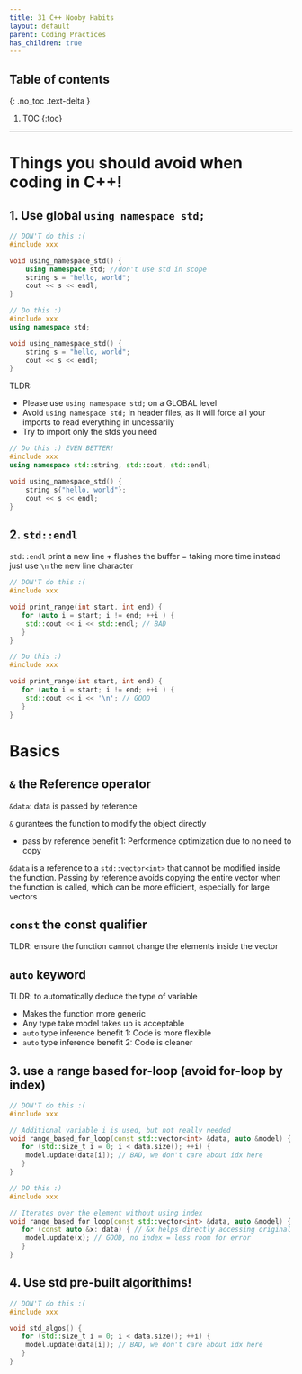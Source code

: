 ```yaml
---
title: 31 C++ Nooby Habits
layout: default
parent: Coding Practices
has_children: true
---
```

## Table of contents
{: .no_toc .text-delta }

1. TOC
{:toc}

---



# Things you should avoid when coding in C++!

## 1. Use global `using namespace std;`

```c++
// DON'T do this :(
#include xxx

void using_namespace_std() {
    using namespace std; //don't use std in scope
    string s = "hello, world";
    cout << s << endl;
}
```

```c++
// Do this :)
#include xxx
using namespace std;

void using_namespace_std() {
    string s = "hello, world";
    cout << s << endl;
}
```
TLDR:
- Please use `using namespace std;` on a GLOBAL level
- Avoid `using namespace std;` in header files, as it will force all your imports to read everything in uncessarily
- Try to import only the stds you need

```c++
// Do this :) EVEN BETTER!
#include xxx
using namespace std::string, std::cout, std::endl;

void using_namespace_std() {
    string s{"hello, world"};
    cout << s << endl;
}
```

## 2. `std::endl`

`std::endl` print a new line + flushes the buffer = taking more time
instead just use `\n` the new line character

```c++
// DON'T do this :(
#include xxx

void print_range(int start, int end) {
   for (auto i = start; i != end; ++i ) {
    std::cout << i << std::endl; // BAD
   }
}
```

```c++
// Do this :)
#include xxx

void print_range(int start, int end) {
   for (auto i = start; i != end; ++i ) {
    std::cout << i << '\n'; // GOOD
   }
}
```

# Basics

## `&` the Reference operator
` &data `: data is passed by reference

`&` gurantees the function to modify the object directly
- pass by reference benefit 1: Performence optimization due to no need to copy

`&data` is a reference to a `std::vector<int>` that cannot be modified inside the function. Passing by reference avoids copying the entire vector when the function is called, which can be more efficient, especially for large vectors

## `const` the const qualifier 
TLDR: ensure the function cannot change the elements inside the vector

## `auto` keyword
TLDR: to automatically deduce the type of variable
- Makes the function more generic
- Any type take model takes up is acceptable
- `auto` type inference benefit 1: Code is more flexible 
- `auto` type inference benefit 2: Code is cleaner 


## 3. use a range based for-loop (avoid for-loop by index)

```c++
// DON'T do this :(
#include xxx

// Additional variable i is used, but not really needed
void range_based_for_loop(const std::vector<int> &data, auto &model) {
   for (std::size_t i = 0; i < data.size(); ++i) {
    model.update(data[i]); // BAD, we don't care about idx here
   }
}
```

```c++
// DO this :)
#include xxx

// Iterates over the element without using index
void range_based_for_loop(const std::vector<int> &data, auto &model) {
   for (const auto &x: data) { // &x helps directly accessing original data or object to speed up manipulation
    model.update(x); // GOOD, no index = less room for error
   }
}
```

## 4. Use std pre-built algorithims!

```c++
// DON'T do this :(
#include xxx

void std_algos() {
   for (std::size_t i = 0; i < data.size(); ++i) {
    model.update(data[i]); // BAD, we don't care about idx here
   }
}